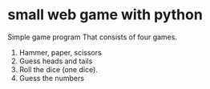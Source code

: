 # small web game with python
 Simple game program That consists of four games. 
1. Hammer, paper, scissors
2. Guess heads and tails
3. Roll the dice (one dice).
4. Guess the numbers
